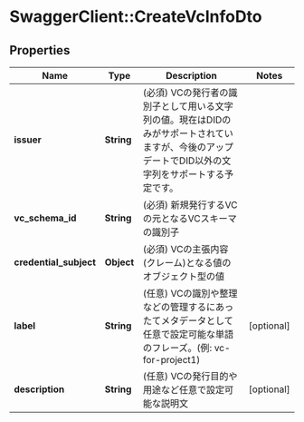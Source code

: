 # SwaggerClient::CreateVcInfoDto

## Properties
Name | Type | Description | Notes
------------ | ------------- | ------------- | -------------
**issuer** | **String** | (必須) VCの発行者の識別子として用いる文字列の値。現在はDIDのみがサポートされていますが、今後のアップデートでDID以外の文字列をサポートする予定です。 | 
**vc_schema_id** | **String** | (必須) 新規発行するVCの元となるVCスキーマの識別子 | 
**credential_subject** | **Object** | (必須) VCの主張内容(クレーム)となる値のオブジェクト型の値 | 
**label** | **String** | (任意) VCの識別や整理などの管理するにあったてメタデータとして任意で設定可能な単語のフレーズ。(例: vc-for-project1) | [optional] 
**description** | **String** | (任意) VCの発行目的や用途など任意で設定可能な説明文 | [optional] 

